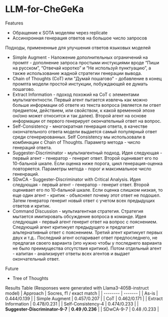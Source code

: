 # LLM-for-CheGeKa

Features
* Обращение к SOTA моделям через replicate
* Ассинхронная генерация ответов на большое число запросов

Подходы, примененные для улучшения ответов языковых моделей
* Simple Augment - Наложение дополнительных ограничений на промпт - дополнение запроса простыми инстукциями вроде “Пиши на русском”, “Отвечай коротко”
и “Не используй пунктуацию”, а также использование жадной стратегии генерации вывода.
* Chain of Thoughts (CoT) или "Думай пошагово" - добавление в конец промпта модели простой инстукции, побуждающей ее думать пошагово.
* Extract Information - пдоход похожий на CoT с элементами мультиагентности. Первый агент пытается извлечь как можно больше информации об ответе из текста вопроса
(является ли ответ предметом, действием, или свойством, к какой временной эпохе он/оно может относится и так далее). Второй агент на основе информации от первого генерирует окончательный ответ на вопрос.
* Self-Consistency - многократная генерация ответа, в качестве окончательного ответа модели выдается самый популярный ответ среди сгенерированных.
Self Consistency мы использовали в комбинации с Chain of Thoughts. Параметр метода - число генераций ответа.
* Suggester-Discriminator - мультиагентный подход. Идея следующая - первый агент - генератор - генерит ответ. Второй оценивает его по 10-бальной шкале. Если оценка ниже порога,
цикл генерация-оценка повторяется. Параметры метода - порог и максимальное число гененраций.
* SDwCA - Suggester-Discriminator with Critical Analysis. Идея следующая - первый агент - генератор - генерит ответ. Второй оценивает его по 10-бальной шкале. Если оценка слишком низкая, то еще один агент - критик - объясняет почему этот ответ не подошел. Затем генератор генерит новый ответ с учетом всех предыдущих ответов и критик.
* Command Discussion - мультиагентная стратегия. Стратегия мытается имитировать обсуждение вопроса в команде. Идея следующая - первый агент генерит ответ на вопрос с пояснением. Следующий агент критикует предыдущего и предлагает альтернативный ответ с пояснением. Третий агент критикует первых двух и т.д.. Последний агент оспаривает ответ предпоследнего, не предлагая своего варианта
(это нужно чтобы у последнего варианта не было преимущества отсутствия критики). Потом отдельный агент - капитан - анализирует ответы всех агентов и выдает окончательный ответ.

Future
* Tree of Thoughts

Results Table
(Responses were generated with Llama3-405B-instruct model)
| Approach    | Socres, f1 / exact match |
| -------- | ------- |
| As-is  | 0.444/0.139 |
| Simple Augment | 0.457/0.207 |
| CoT | 0.462/0.171 |
| Extract Information | 0.478/0.231 |
| Self-Consistency-4 | 0.474/0.233 |
| **Suggester-Discriminator-9-7** | **0.49 /0.236** |
| SDwCA-9-7 | 0.48 /0.233 |

